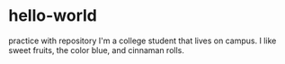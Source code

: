 # hello-world
practice with repository
I'm a college student that lives on campus. I like sweet fruits, the color blue, and cinnaman rolls.

